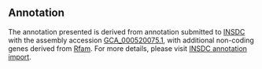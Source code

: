 

Annotation
----------

The annotation presented is derived from annotation submitted to
[INSDC](http://www.insdc.org) with the assembly accession
[GCA\_000520075.1](http://www.ebi.ac.uk/ena/data/view/GCA_000520075.1),
with additional non-coding genes derived from
[Rfam](http://rfam.xfam.org/). For more details, please visit [INSDC
annotation
import](http://ensemblgenomes.org/info/data/insdc_annotation).
